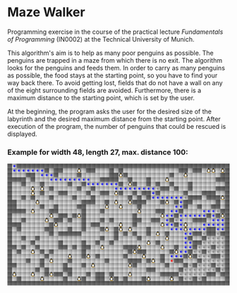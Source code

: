 # Maze Walker

Programming exercise in the course of the practical lecture _Fundamentals of Programming_ (IN0002) at the Technical University of Munich.

This algorithm's aim is to help as many poor penguins as possible. The penguins are trapped in a maze from which there is no exit. The algorithm looks for the penguins and feeds them. In order to carry as many penguins as possible, the food stays at the starting point, so you have to find your way back there. To avoid getting lost, fields that do not have a wall on any of the eight surrounding fields are avoided. Furthermore, there is a maximum distance to the starting point, which is set by the user.

At the beginning, the program asks the user for the desired size of the labyrinth and the desired maximum distance from the starting point. After execution of the program, the number of penguins that could be rescued is displayed.

### Example for width 48, length 27, max. distance 100:
![alt text](https://raw.githubusercontent.com/ppommer/maze-walker/master/maze.jpg?token=AL6HJ7QSJ6XEFOVQIWRQMKC6MO4BQ)
